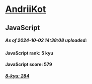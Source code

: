 # [AndriiKot](https://www.codewars.com/users/AndriiKot) 
## JavaScript
##### As of 2024-10-02 14:38:08 uploaded:
#### JavaScript rank: 5 kyu
#### JavaScript score: 579
##### [8-kyu: 284](https://github.com/AndriiKot/JavaScript__CodeWars/tree/main/kyu-8)
